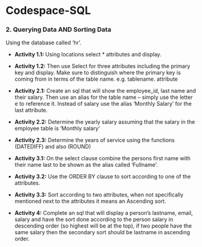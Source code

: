 # Codespace-SQL
### 2. Querying Data AND Sorting Data ### 
Using the database called ‘hr’.
* **Activity 1.1:** Using locations select * attributes and display. 
* **Activity 1.2:** Then use Select for three attributes including the primary key and display. Make sure to distinguish where the primary key is coming from in terms of the table name. e.g. tablename. attribute

* **Activity 2.1:** Create an sql that will show the employee_id, last name and their salary. Then use an alias for the table name – simply use the letter e to reference it. Instead of salary use the alias ‘Monthly Salary’ for the last attribute.
* **Activity 2.2:** Determine the yearly salary assuming that the salary in the employee table is ‘Monthly salary’
* **Activity 2.3:** Determine the years of service using the functions (DATEDIFF) and also (ROUND)

* **Activity 3.1:** On the select clause combine the persons first name with their name last to be shown as the alias called ‘Fullname’.
* **Activity 3.2:** Use the ORDER BY clause to sort according to one of the attributes.
* **Activity 3.3:** Sort according to two attributes, when not specifically mentioned next to the attributes it means an Ascending sort.

* **Activity 4:** Complete an sql that will display a person’s lastname, email, salary and have the sort done according to the person salary in descending order (so highest will be at the top), if two people have the same salary then the secondary sort should be lastname in ascending order.
